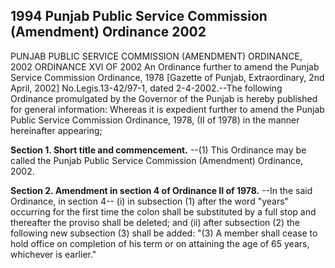 ## 1994 Punjab Public Service Commission (Amendment) Ordinance 2002
 
PUNJAB PUBLIC SERVICE COMMISSION (AMENDMENT) ORDINANCE, 2002
ORDINANCE XVI OF 2002
An Ordinance further to amend the Punjab Service Commission Ordinance, 1978
[Gazette of Punjab, Extraordinary, 2nd April, 2002]
No.Legis.13-42/97-1, dated 2-4-2002.--The following Ordinance promulgated by the Governor of the Punjab is hereby published for general information:
Whereas it is expedient further to amend the Punjab Public Service Commission Ordinance, 1978, (II of 1978) in the manner hereinafter appearing;

**Section 1. Short title and commencement.**
--(1) This Ordinance may be called the Punjab Public Service Commission (Amendment) Ordinance, 2002.

 

**Section 2. Amendment in section 4 of Ordinance II of 1978.**
--In the said Ordinance, in section 4--
   (i) in subsection (1) after the word "years" occurring for the first time the colon shall be substituted by a full stop and thereafter the proviso shall be deleted; and
   (ii) after subsection (2) the following new subsection (3) shall be added:
   "(3) A member shall cease to hold office on completion of his term or on attaining the age of 65 years, whichever is earlier."

